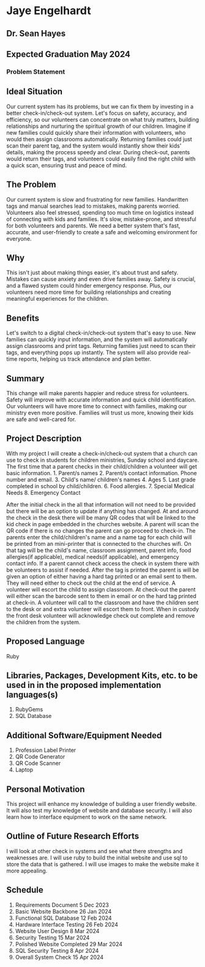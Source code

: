 # Jaye Engelhardt

## Dr. Sean Hayes

## Expected Graduation May 2024

### Problem Statement

## Ideal Situation

Our current system has its problems, but we can fix them by investing in a better check-in/check-out system. Let's focus on safety, accuracy, and efficiency, so our volunteers can concentrate on what truly matters, building relationships and nurturing the spiritual growth of our children.  Imagine if new families could quickly share their information with volunteers, who would then assign classrooms automatically. Returning families could just scan their parent tag, and the system would instantly show their kids' details, making the process speedy and clear. During check-out, parents would return their tags, and volunteers could easily find the right child with a quick scan, ensuring trust and peace of mind.

## The Problem

Our current system is slow and frustrating for new families. Handwritten tags and manual searches lead to mistakes, making parents worried. Volunteers also feel stressed, spending too much time on logistics instead of connecting with kids and families. It's slow, mistake-prone, and stressful for both volunteers and parents. We need a better system that's fast, accurate, and user-friendly to create a safe and welcoming environment for everyone.

## Why

This isn't just about making things easier, it's about trust and safety. Mistakes can cause anxiety and even drive families away. Safety is crucial, and a flawed system could hinder emergency response. Plus, our volunteers need more time for building relationships and creating meaningful experiences for the children.

## Benefits

Let's switch to a digital check-in/check-out system that's easy to use. New families can quickly input information, and the system will automatically assign classrooms and print tags. Returning families just need to scan their tags, and everything pops up instantly. The system will also provide real-time reports, helping us track attendance and plan better.

## Summary

This change will make parents happier and reduce stress for volunteers. Safety will improve with accurate information and quick child identification. Our volunteers will have more time to connect with families, making our ministry even more positive. Families will trust us more, knowing their kids are safe and well-cared for.

## Project Description

With my project I will create a check-in/check-out system that a church can use to check in students for children ministries, Sunday school and daycare.  The first time that a parent checks in their child/children a volunteer will get basic information.
    1. Parent/s names
    2. Parent/s contact information.  Phone number and email.
    3. Child's name/ children's names
    4. Ages
    5. Last grade completed in school by child/children.
    6. Food allergies.
    7. Special Medical Needs
    8. Emergency Contact

After the initial check in the all that information will not need to be provided but there will be an option to update if anything has changed. At and around the check in the desk there will be many QR codes that will be linked to the kid check in page embedded in the churches website. A parent will scan the QR code if there is no changes the parent can go proceed to check-in. The parents enter the child/children's name and a name tag for each child will be printed from an mini-printer that is connected to the churches wifi.  On that tag will be the child's name, classroom assignment, parent info, food allergies(if applicable), medical needs(if applicable), and emergency contact info. If a parent cannot check access the check in system there with be volunteers to assist if needed.  After the tag is printed the parent is will be given an option of either having a hard tag printed or an email sent to them. They will need either to check out the child at the end of service. A volunteer will escort the child to assign classroom. At check-out the parent will either scan the barcode sent to them in email or on the hard tag printed at check-in.  A volunteer will call to the classroom and have the children sent to the desk or and extra volunteer will escort them to front. When in custody the front desk volunteer will acknowledge check out complete and remove the children from the system.

## Proposed Language

Ruby

## Libraries, Packages, Development Kits, etc. to be used in in the proposed implementation languages(s)

1. RubyGems
2. SQL Database

## Additional Software/Equipment Needed

1. Profession Label Printer
2. QR Code Generator
3. QR Code Scanner
4. Laptop

## Personal Motivation

This project will enhance my knowledge of building a user friendly website. It will also test my knowledge of website and database security. I will also learn how to interface equipment to work on the same network.

## Outline of Future Research Efforts

I will look at other check in systems and see what there strengths and weaknesses are.  I will use ruby to build the initial website and use sql to store the data that is gathered.  I will use images to make the website make it more appealing.

## Schedule

1. Requirements Document        5 Dec 2023
2. Basic Website Backbone       26 Jan 2024
3. Functional SQL Database      12 Feb 2024
4. Hardware Interface Testing   26 Feb 2024
5. Website User Design          8 Mar 2024
6. Security Testing             15 Mar 2024
7. Polished Website Completed   29 Mar 2024
8. SQL Security Testing         8 Apr 2024
9. Overall System Check         15 Apr 2024

